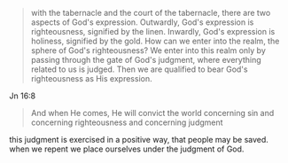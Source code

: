 > with the tabernacle and the court of the tabernacle, there are two aspects of God's expression. Outwardly, God's expression is righteousness, signified by the linen. Inwardly, God's expression is holiness, signified by the gold. How can we enter into the realm, the sphere of God's righteousness? We enter into this realm only by passing through the gate of God's judgment, where everything related to us is judged. Then we are qualified to bear God's righteousness as His expression.

Jn 16:8
> And when He comes, He will convict the world concerning sin and concerning righteousness and concerning judgment

this judgment is exercised in a positive way, that people may be saved. when we repent we place ourselves under the judgment of God.
